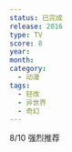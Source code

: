 ```yaml
---
status: 已完成
release: 2016
type: TV
score: 8
year:
month:
category:
  - 动漫
tags:
  - 轻改
  - 异世界
  - 奇幻
---
```

8/10 强烈推荐
